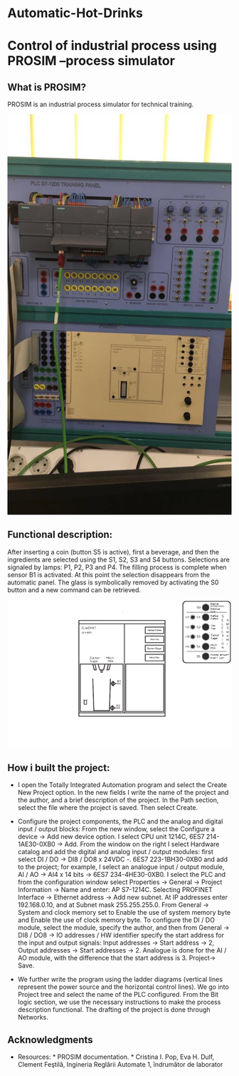 # Automatic-Hot-Drinks
# Control of industrial process using PROSIM –process simulator
## What is PROSIM?
PROSIM is an industrial process simulator for technical training.

![PLC](/images/PLC.jpg)

## Functional description:

After inserting a coin (button S5 is active), first a beverage, and then the ingredients are selected using the S1, S2, S3 and S4 buttons. Selections are signaled by lamps: P1, P2, P3 and P4. The filling process is complete when sensor B1 is activated. At this point the selection disappears from the automatic panel. The glass is symbolically removed by activating the S0 button and a new command can be retrieved.

![ProcessMask](/images/mask.png)

## How i built the project:

* I open the Totally Integrated Automation program and select the Create New Project option. In the new fields I write the name of the project and the author, and a brief description of the project. In the Path section, select the file where the project is saved. Then select Create.
* Configure the project components, the PLC and the analog and digital input / output blocks: From the new window, select the Configure a device -> Add new device option. I select CPU unit 1214C, 6ES7 214-1AE30-0XB0 -> Add.
From the window on the right I select Hardware catalog and add the digital and analog input / output modules: first select DI / DO -> DI8 / DO8 x 24VDC -. 6ES7 223-1BH30-0XB0 and add to the project; for example, I select an analogue input / output module, AI / AO -> AI4 x 14 bits -> 6ES7 234-4HE30-0XB0.
I select the PLC and from the configuration window select Properties -> General -> Project Information -> Name and enter: AP S7-1214C.
Selecting PROFINET Interface -> Ethernet address -> Add new subnet. At IP addresses enter 192.168.0.10, and at Subnet mask 255.255.255.0. From General -> System and clock memory set to Enable the use of system memory byte and Enable the use of clock memory byte.
To configure the DI / DO module, select the module, specify the author, and then from General -> DI8 / DO8 -> IO addresses / HW identifier specify the start address for the input and output signals: Input addresses -> Start address -> 2, Output addresses -> Start addresses -> 2. Analogue is done for the AI ​​/ AO module, with the difference that the start address is 3.
Project-> Save.

* We further write the program using the ladder diagrams (vertical lines represent the power source and the horizontal control lines). We go into Project tree and select the name of the PLC configured. From the Bit logic section, we use the necessary instructions to make the process description functional. The drafting of the project is done through Networks.

## Acknowledgments

* Resources: * PROSIM documentation.
	     * Cristina I. Pop, Eva H. Dulf, Clement Feştilă, Ingineria Reglării Automate 1, îndrumător de laborator
